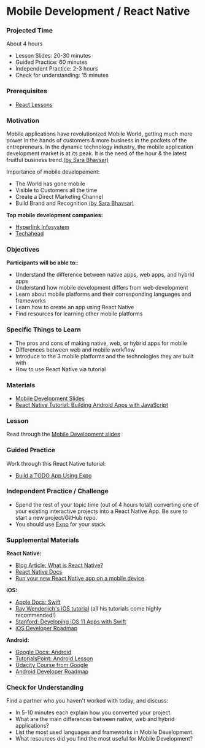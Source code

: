 # Mobile Development / React Native

### Projected Time

About 4 hours

- Lesson Slides: 20-30 minutes
- Guided Practice: 60 minutes
- Independent Practice: 2-3 hours
- Check for understanding: 15 minutes

### Prerequisites

- [React Lessons](/react-js)

### Motivation

Mobile applications have revolutionized Mobile World, getting much more power in the hands of customers & more business in the pockets of the entrepreneurs. In the dynamic technology industry, the mobile application development market is at its peak. It is the need of the hour & the latest fruitful business trend.[(by Sara Bhavsar)](https://www.quora.com/Why-is-the-mobile-application-development-important)

Importance of mobile developement:

- The World has gone mobile
- Visible to Customers all the time
- Create a Direct Marketing Channel
- Build Brand and Recognition
  [(by Sara Bhavsar)](https://www.quora.com/Why-is-the-mobile-application-development-important)

**Top mobile development companies:**

- [Hyperlink Infosystem](https://clutch.co/profile/hyperlink-infosystem)
- [Techahead](https://clutch.co/profile/techahead)

### Objectives

**Participants will be able to:**:

- Understand the difference between native apps, web apps, and hybrid apps
- Understand how mobile development differs from web development
- Learn about mobile platforms and their corresponding languages and frameworks
- Learn how to create an app using React Native
- Find resources for learning other mobile platforms

### Specific Things to Learn

- The pros and cons of making native, web, or hybrid apps for mobile
- Differences between web and mobile workflow
- Introduce to the 3 mobile platforms and the technologies they are built with
- How to use React Native via tutorial

### Materials

- [Mobile Development Slides](https://docs.google.com/presentation/d/1aaTRvbQf3jouzDCLCPFEazB3zAnNjtnw_Hgc-M6bB_I/edit#slide=id.g22b045fc2c_0_8)
- [React Native Tutorial: Building Android Apps with JavaScript](https://www.raywenderlich.com/247-react-native-tutorial-building-android-apps-with-javascript)

### Lesson

Read through the [Mobile Development slides](https://docs.google.com/presentation/d/1aaTRvbQf3jouzDCLCPFEazB3zAnNjtnw_Hgc-M6bB_I/edit#slide=id.g22b045fc2c_0_8)

### Guided Practice

Work through this React Native tutorial:

- [Build a TODO App Using Expo](https://www.pusher.com/tutorials/build-to-do-app-react-native-expo)

### Independent Practice / Challenge

- Spend the rest of your topic time (out of 4 hours total) converting one of your existing interactive projects into a React Native App. Be sure to start a new project/GitHub repo.
- You should use [Expo](https://expo.io/learn) for your stack.

### Supplemental Materials

**React Native:**

- [Blog Article: What is React Native?](https://learnreact.design/2017/06/20/what-is-react-native)
- [React Native Docs](https://facebook.github.io/react-native/docs/props)
- [Run your new React Native app on a mobile device](https://facebook.github.io/react-native/docs/running-on-device).

**iOS:**

- [Apple Docs: Swift](https://developer.apple.com/documentation/swift)
- [Ray Wenderlich's iOS tutorial](https://www.raywenderlich.com/) (all his tutorials come highly recommended!)
- [Stanford: Developing iOS 11 Apps with Swift](https://itunes.apple.com/us/course/developing-ios-11-apps-with-swift/id1309275316)
- [iOS Developer Roadmap](https://github.com/BohdanOrlov/iOS-Developer-Roadmap)

**Android:**

- [Google Docs: Android](https://developer.android.com/courses)
- [TutorialsPoint: Android Lesson](https://www.tutorialspoint.com/android/)
- [Udacity Course from Google](https://www.udacity.com/grow-with-google)
- [Android Developer Roadmap](https://github.com/MindorksOpenSource/android-developer-roadmap)

### Check for Understanding

Find a partner who you haven't worked with today, and discuss:

- In 5-10 minutes each explain how you converted your project.
- What are the main differences between native, web and hybrid applications?
- List the most used languages and frameworks in Mobile Development.
- What resources did you find the most useful for Mobile Development?
